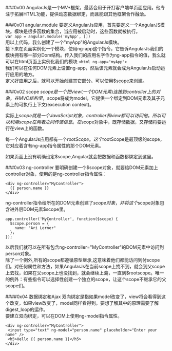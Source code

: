 ###0x00
AngularJs是一个MV*框架，最适合用于开打客户端单页面应用。他专注于拓展HTML功能，提供动态数据绑定，而且能跟其他框架合作融洽。  

###0x01 angular.module
要定义AngularJs应用，首先要定义一个AngularJS模块。模块是很多函数的集合，当应用被启动时，这些函数就被执行。  
`var app = angular.module('myApp', [])`  
用以上代码，我么创建了一个"myApp"的AngularJs模块。  
接下来在页面实例化一个模块，使用ng-app这个指令，它告诉AngularJs我们的模块拥有哪一部分Dom结构。传入我们的应用名字作为ng-app指令的值，我么就可以在html页面上实例化我们的模块
`<html ng-app="myApp">`  
我们可以在任何DOM元素上设置ng-app，然后该元素就会成为AngularJs启动运行应用的地方。  
定义好应用之后，就可以开始创建其它部分。可以使用$scope来创建。  

###0x02 scope
$scope是一个把view(一个DOM元素)连接到controller上的对象，在MVC结构里，$scope将成为model，它提供一个绑定到DOM元素及其子元素上的可执行上下文(excecution context)。  

实际上$scope就是一个JavaScript对象，controller和view都可以访问他，所以可以利用scope在两者之间传递信息。在$scope对象中，既存储数据，又存储将要运行在view上的函数。  

每一个AngularJs应用都有一个$rootScope。这个$rootScope是最顶级的scope，它对应着含有ng-app指令属性的那个DOM元素。  

如果页面上没有明确设定$scope,Angular就会把数据和函数都绑定到这里。  

###0x03 ng-controller
要明确创建一个$scope对象，就要给DOM元素加上controller对象，使用的是ng-controller指令属性：  

    <div ng-controller="MyController">
      {{ person.name }}
    </div>
ng-controller指令给所在的DOM元素创建了$scope对象，并将这个$scope对象包含进外层DOM元素$scope里。 
 
    app.controller('MyController', function($scope) {
      $scope.person = {
        name: "Ari Lerner"
      };
    });
以后我们就可以在所有包含ng-controller="MyController"的DOM元素中访问到person对象。  
除了一个例外,所有的scope都遵循原型继承,这意味着他们都能访问到付scope们。对任何属性和方法，如果AngularJs在当前scope上找不到，就会到父scope上去找，如果在父scope上也没找到，就会继续上溯，一直到$rootscope。唯一的例外：有些指令可以选择性创建一个独立的scope，让这个scope不继承它的父scope们。

####0x04 数据绑定和Ajax
双向绑定是指如果model改变了，view将会看得到这个改变，如果view改变了，model同样看得到。要想了解其中的原理需要了解digest_loop的运作。  
要建立双向绑定，可以在DOM上使用ng-model指令属性。  

    <div ng-controller="MyController">
     <input type="text" ng-model="person.name" placeholder="Enter your name" />
     <h5>Hello {{ person.name }}</h5>
    </div>

